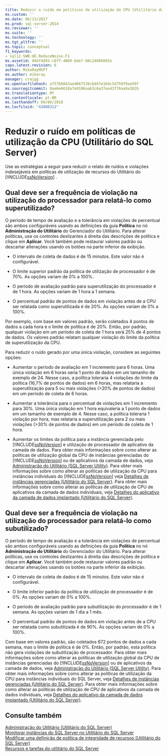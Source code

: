 ```yaml
---
title: Reduzir o ruído em políticas de utilização da CPU (Utilitário do SQL Server) | Microsoft Docs
ms.custom: ''
ms.date: 06/13/2017
ms.prod: sql-server-2014
ms.reviewer: ''
ms.suite: ''
ms.technology: ''
ms.tgt_pltfrm: ''
ms.topic: conceptual
f1_keywords:
- sql12.SWB.UE.ReduceNoise.F1
ms.assetid: 94bf4d93-c0ff-4869-bde7-80c24866092e
caps.latest.revision: 6
author: MikeRayMSFT
ms.author: mikeray
manager: craigg
ms.openlocfilehash: a757b6042aed067536cbd47e16dc5d759f9ae59f
ms.sourcegitcommit: 8ae6e6618a7e9186aab3c6a37ea43776aa9a382b
ms.translationtype: MT
ms.contentlocale: pt-BR
ms.lasthandoff: 09/06/2018
ms.locfileid: "43808312"
---
```

# <a name="reduce-noise-in-cpu-utilization-policies-sql-server-utility"></a>Reduzir o ruído em políticas de utilização da CPU (Utilitário do SQL Server)
  Use as estratégias a seguir para reduzir o relato de ruídos e violações indesejáveis em políticas de utilização de recursos do Utilitário do [!INCLUDE[ssNoVersion](../../includes/ssnoversion-md.md)] .  
  
## <a name="how-frequently-should-processor-utilization-be-in-violation-before-it-is-reported-as-overutilized"></a>Qual deve ser a frequência de violação na utilização do processador para relatá-lo como superutilizado?  
 O período de tempo de avaliação e a tolerância em violações de percentual são ambos configuráveis usando as definições da guia **Política** no nó **Administração do Utilitário** do Gerenciador do Utilitário. Para alterar políticas, use os controles deslizantes à direita das descrições de política e clique em **Aplicar**. Você também pode restaurar valores padrão ou descartar alterações usando os botões na parte inferior da exibição.  
  
-   O intervalo de coleta de dados é de 15 minutos. Este valor não é configurável.  
  
-   O limite superior padrão da política de utilização de processador é de 70%. As opções variam de 0% a 100%.  
  
-   O período de avaliação padrão para superutilização do processador é de 1 hora. As opções variam de 1 hora a 1 semana.  
  
-   O percentual padrão de pontos de dados em violação antes de a CPU ser relatada como superutilizada é de 20%. As opções variam de 0% a 100%.  
  
 Por exemplo, com base em valores padrão, serão coletados 4 pontos de dados a cada hora e o limite de política é de 20%. Então, por padrão, qualquer violação em um período de coleta de 1 hora será 25% de 4 pontos de dados. Os valores padrão relatam qualquer violação do limite da política de superutilização da CPU.  
  
 Para reduzir o ruído gerado por uma única violação, considere as seguintes opções:  
  
-   Aumentar o período de avaliação em 1 incremento para 6 horas. Uma única violação em 6 horas seria 1 ponto de dados em um tamanho de exemplo de 24. Nesse caso, a política toleraria 4 violações do limite da política (16,7% de pontos de dados) em 6 horas, mas relataria a superutilização para 5 ou mais violações (>20% de pontos de dados) em um período de coleta de 6 horas.  
  
-   Aumentar a tolerância para o percentual de violações em 1 incremento para 30%. Uma única violação em 1 hora equivaleria a 1 ponto de dados em um tamanho de exemplo de 4. Nesse caso, a política toleraria 1 violação por hora, mas relataria a superutilização para 2 ou mais violações (>30% de pontos de dados) em um período de coleta de 1 hora.  
  
-   Aumentar os limites da política para a instância gerenciada pelo [!INCLUDE[ssNoVersion](../../includes/ssnoversion-md.md)] e utilização de processador de aplicativo da camada de dados. Para obter mais informações sobre como alterar as políticas de utilização global da CPU de instâncias gerenciadas do [!INCLUDE[ssNoVersion](../../includes/ssnoversion-md.md)] ou de aplicativos da camada de dados, veja [Administração do Utilitário &#40;SQL Server Utility&#41;](../../database-engine/utility-administration-sql-server-utility.md). Para obter mais informações sobre como alterar as políticas de utilização da CPU para instâncias individuais do [!INCLUDE[ssNoVersion](../../includes/ssnoversion-md.md)] veja [Detalhes de instâncias gerenciadas &#40;Utilitário do SQL Server&#41;](../../database-engine/managed-instance-details-sql-server-utility.md). Para obter mais informações sobre como alterar as políticas de utilização de CPU de aplicativos da camada de dados individuais, veja [Detalhes do aplicativo da camada de dados implantado &#40;Utilitário do SQL Server&#41;](../../database-engine/deployed-data-tier-application-details-sql-server-utility.md).  
  
## <a name="how-frequently-should-processor-utilization-be-in-violation-before-it-is-reported-as-underutilized"></a>Qual deve ser a frequência de violação na utilização do processador para relatá-lo como subutilizado?  
 O período de tempo de avaliação e a tolerância em violações de percentual são ambos configuráveis usando as definições da guia **Política** no nó **Administração do Utilitário** do Gerenciador do Utilitário. Para alterar políticas, use os controles deslizantes à direita das descrições de política e clique em **Aplicar**. Você também pode restaurar valores padrão ou descartar alterações usando os botões na parte inferior da exibição.  
  
-   O intervalo de coleta de dados é de 15 minutos. Este valor não é configurável.  
  
-   O limite inferior padrão da política de utilização de processador é de 0%. As opções variam de 0% a 100%.  
  
-   O período de avaliação padrão para subutilização do processador é de 1 semana. As opções variam de 1 dia a 1 mês.  
  
-   O percentual padrão de pontos de dados em violação antes de a CPU ser relatada como subutilizada é de 90%. As opções variam de 0% a 100%.  
  
 Com base em valores padrão, são coletados 672 pontos de dados a cada semana, mas o limite de política é de 0%. Então, por padrão, esta política não gera violações de subutilização de processador. Para obter mais informações sobre como alterar as políticas de utilização global da CPU de instâncias gerenciadas do [!INCLUDE[ssNoVersion](../../includes/ssnoversion-md.md)] ou de aplicativos da camada de dados, veja [Administração do Utilitário &#40;SQL Server Utility&#41;](../../database-engine/utility-administration-sql-server-utility.md). Para obter mais informações sobre como alterar as políticas de utilização da CPU para instâncias individuais do SQL Server, veja [Detalhes de instâncias gerenciadas &#40;Utilitário do SQL Server&#41;](../../database-engine/managed-instance-details-sql-server-utility.md). Para obter mais informações sobre como alterar as políticas de utilização de CPU de aplicativos da camada de dados individuais, veja [Detalhes do aplicativo da camada de dados implantado &#40;Utilitário do SQL Server&#41;](../../database-engine/deployed-data-tier-application-details-sql-server-utility.md).  
  
## <a name="see-also"></a>Consulte também  
 [Administração do Utilitário &#40;Utilitário do SQL Server&#41;](../../database-engine/utility-administration-sql-server-utility.md)   
 [Monitorar instâncias do SQL Server no Utilitário do SQL Server](monitor-instances-of-sql-server-in-the-sql-server-utility.md)   
 [Modificar uma definição de política de integridade de recursos &#40;Utilitário do SQL Server&#41;](modify-a-resource-health-policy-definition-sql-server-utility.md)   
 [Recursos e tarefas do utilitário do SQL Server](sql-server-utility-features-and-tasks.md)  
  
  
